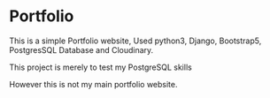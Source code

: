 # Portfolio
This is a simple Portfolio website, Used python3, Django, Bootstrap5, PostgresSQL Database and Cloudinary.
<p>
 This project is merely to test my PostgreSQL skills
</p>

However this is not my main portfolio website.
